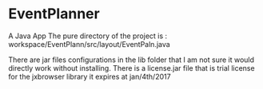 # EventPlanner
A Java App
The pure directory of the project is : workspace/EventPlann/src/layout/EventPaln.java 


There are jar files configurations in the lib folder that I am not sure it would directly work without installing. 
There is a license.jar file that is trial license for the jxbrowser library  it expires at jan/4th/2017 
